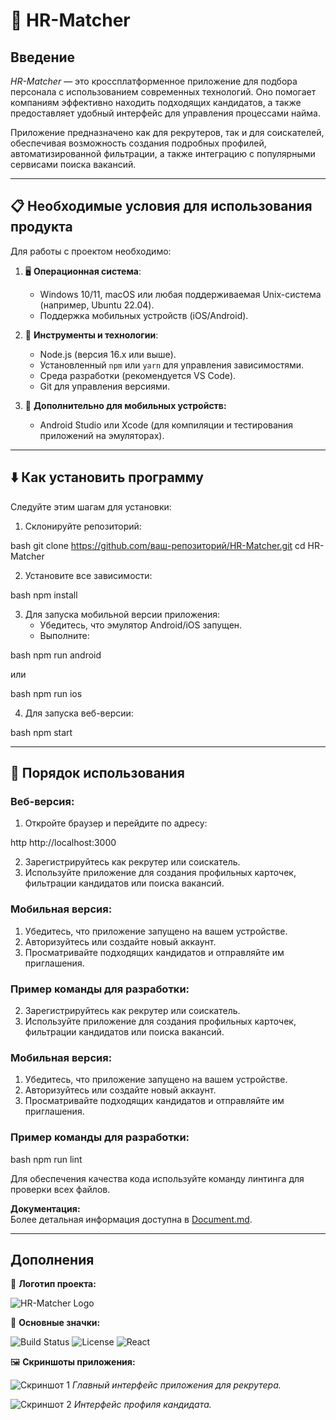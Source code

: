 # 🧩 HR-Matcher

## Введение

_HR-Matcher_ — это кроссплатформенное приложение для подбора персонала с использованием современных технологий. Оно помогает компаниям эффективно находить подходящих кандидатов, а также предоставляет удобный интерфейс для управления процессами найма.

Приложение предназначено как для рекрутеров, так и для соискателей, обеспечивая возможность создания подробных профилей, автоматизированной фильтрации, а также интеграцию с популярными сервисами поиска вакансий.

---

## 📋 Необходимые условия для использования продукта

Для работы с проектом необходимо:

1. 🖥 **Операционная система**:

   - Windows 10/11, macOS или любая поддерживаемая Unix-система (например, Ubuntu 22.04).
   - Поддержка мобильных устройств (iOS/Android).

2. 🔧 **Инструменты и технологии**:

   - Node.js (версия 16.x или выше).
   - Установленный `npm` или `yarn` для управления зависимостями.
   - Среда разработки (рекомендуется VS Code).
   - Git для управления версиями.

3. 📱 **Дополнительно для мобильных устройств:**
   - Android Studio или Xcode (для компиляции и тестирования приложений на эмуляторах).

---

## ⬇️ Как установить программу

Следуйте этим шагам для установки:

1. Склонируйте репозиторий:

bash
git clone https://github.com/ваш-репозиторий/HR-Matcher.git
cd HR-Matcher

2. Установите все зависимости:

bash
npm install

3. Для запуска мобильной версии приложения:
   - Убедитесь, что эмулятор Android/iOS запущен.
   - Выполните:

bash
npm run android

или

bash
npm run ios

4. Для запуска веб-версии:

bash
npm start

---

## 🚀 Порядок использования

### Веб-версия:

1. Откройте браузер и перейдите по адресу:

http
http://localhost:3000

2. Зарегистрируйтесь как рекрутер или соискатель.
3. Используйте приложение для создания профильных карточек, фильтрации кандидатов или поиска вакансий.

### Мобильная версия:

1. Убедитесь, что приложение запущено на вашем устройстве.
2. Авторизуйтесь или создайте новый аккаунт.
3. Просматривайте подходящих кандидатов и отправляйте им приглашения.

### Пример команды для разработки:

2. Зарегистрируйтесь как рекрутер или соискатель.
3. Используйте приложение для создания профильных карточек, фильтрации кандидатов или поиска вакансий.

### Мобильная версия:

1. Убедитесь, что приложение запущено на вашем устройстве.
2. Авторизуйтесь или создайте новый аккаунт.
3. Просматривайте подходящих кандидатов и отправляйте им приглашения.

### Пример команды для разработки:

bash
npm run lint

Для обеспечения качества кода используйте команду линтинга для проверки всех файлов.

**Документация:**  
Более детальная информация доступна в [Document.md](./Document.md).

---

## Дополнения

🎨 **Логотип проекта:**

![HR-Matcher Logo](https://via.placeholder.com/150)

💬 **Основные значки:**

![Build Status](https://img.shields.io/badge/build-passing-brightgreen)
![License](https://img.shields.io/badge/license-MIT-blue)
![React](https://img.shields.io/badge/react-18.0.0-blue)

🖼 **Скриншоты приложения:**

![Скриншот 1](https://via.placeholder.com/600x350)
_Главный интерфейс приложения для рекрутера._

![Скриншот 2](https://via.placeholder.com/600x350)
_Интерфейс профиля кандидата._
